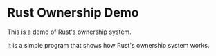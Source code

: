 # Rust Ownership Demo

This is a demo of Rust's ownership system. 

It is a simple program that shows how Rust's ownership system works.